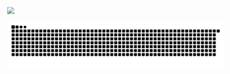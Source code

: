 
<img src="https://cdn.jsdelivr.net/gh/cuikeyao/cdn/static/gif/coding.gif" /> 


<br>



![亮色](https://raw.githubusercontent.com/cuikeyao/cuikeyao/output/github-contribution-grid-snake.svg)

